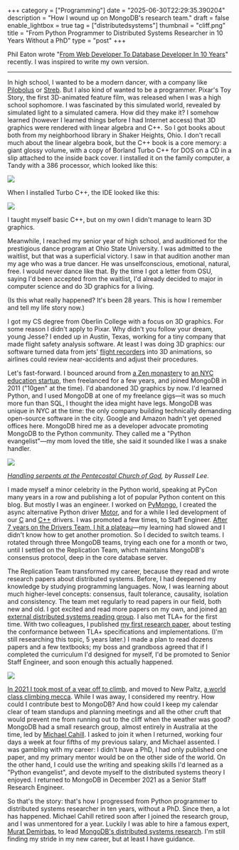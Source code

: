 +++
category = ["Programming"]
date = "2025-06-30T22:29:35.390204"
description = "How I wound up on MongoDB's research team."
draft = false
enable_lightbox = true
tag = ["distributedsystems"]
thumbnail = "cliff.png"
title = "From Python Programmer to Distributed Systems Researcher in 10 Years Without a PhD"
type = "post"
+++

Phil Eaton wrote "[From Web Developer To Database Developer In 10 Years](https://notes.eatonphil.com/2025-02-15-from-web-developer-to-database-developer-in-10-years.html)" recently. I was inspired to write my own version.

***

In high school, I wanted to be a modern dancer, with a company like [Pilobolus](https://pilobolus.org/) or [Streb](https://streb.org/company/). But I also kind of wanted to be a programmer. Pixar's Toy Story, the first 3D-animated feature film, was released when I was a high school sophomore. I was fascinated by this simulated world, revealed by simulated light to a simulated camera. How did they make it? I somehow learned (however I learned things before I had Internet access) that 3D graphics were rendered with linear algebra and C++. So I got books about both from my neighborhood library in Shaker Heights, Ohio. I don't recall much about the linear algebra book, but the C++ book is a core memory: a giant glossy volume, with a copy of Borland Turbo C++ for DOS on a CD in a slip attached to the inside back cover. I installed it on the family computer, a Tandy with a 386 processor, which looked like this:

![](tandy.png)

When I installed Turbo C++, the IDE looked like this:

![](turbo-c.png)

I taught myself basic C++, but on my own I didn't manage to learn 3D graphics.

Meanwhile, I reached my senior year of high school, and auditioned for the prestigious dance program at Ohio State University. I was admitted to the waitlist, but that was a superficial victory. I saw in that audition another man my age who was a true dancer. He was unselfconscious, emotional, natural, free. I would never dance like that. By the time I got a letter from OSU, saying I'd been accepted from the waitlist, I'd already decided to major in computer science and do 3D graphics for a living.

(Is this what really happened? It's been 28 years. This is how I remember and tell my life story now.)

I got my CS degree from Oberlin College with a focus on 3D graphics. For some reason I didn't apply to Pixar. Why didn't you follow your dream, young Jesse? I ended up in Austin, Texas, working for a tiny company that made flight safety analysis software. At least I was doing 3D graphics: our software turned data from jets' [flight recorders](https://en.wikipedia.org/wiki/Quick_access_recorder) into 3D animations, so airlines could review near-accidents and adjust their procedures.

Let's fast-forward. I bounced around from [a Zen monastery](/yokoji-zmc-august-2019/) to [an NYC education startup](https://en.wikipedia.org/wiki/Amplify_(company)), then freelanced for a few years, and joined MongoDB in 2011 ("10gen" at the time). I'd abandoned 3D graphics by now. I'd learned Python, and I used MongoDB at one of my freelance gigs&mdash;it was so much more fun than SQL, I thought the idea might have legs. MongoDB was unique in NYC at the time: the only company building technically demanding open-source software in the city. Google and Amazon hadn't yet opened offices here. MongoDB hired me as a developer advocate promoting MongoDB to the Python community. They called me a "Python evangelist"&mdash;my mom loved the title, she said it sounded like I was a snake handler.

![](snake-handling.png)

_[Handling serpents at the Pentecostal Church of God](https://en.wikipedia.org/wiki/File:Handling_serpents_at_the_Pentecostal_Church_of_God._(Kentucky)_by_Russell_Lee._-_NARA_-_541335.jpg), by Russell Lee_.

I made myself a minor celebrity in the Python world, speaking at PyCon many years in a row and publishing a lot of popular Python content on this blog. But mostly I was an engineer. I worked on [PyMongo](https://pymongo.readthedocs.io/), I created the async alternative Python driver [Motor](https://motor.readthedocs.io/), and for a while I led development of our [C](https://mongoc.org/) and [C++](https://www.mongodb.com/docs/languages/cpp/) drivers. I was promoted a few times, to Staff Engineer. [After 7 years on the Drivers Team, I hit a plateau](/choosing-the-adventurous-route-video/)&mdash;my learning had slowed and I didn't know how to get another promotion. So I decided to switch teams. I rotated through three MongoDB teams, trying each one for a month or two, until I settled on the Replication Team, which maintains MongoDB's consensus protocol, deep in the core database server.

The Replication Team transformed my career, because they read and wrote research papers about distributed systems. Before, I had deepened my knowledge by studying programming languages. Now, I was learning about much higher-level concepts: consensus, fault tolerance, causality, isolation and consistency. The team met regularly to read papers in our field, both new and old. I got excited and read more papers on my own, and joined [an external distributed systems reading group](https://charap.co/category/reading-group/). I also met TLA+ for the first time. With two colleagues, I published [my first research paper](/mongodb-conformance-checking/), about testing the conformance between TLA+ specifications and implementations. (I'm still researching this topic, 5 years later.) I made a plan to read dozens papers and a few textbooks; my boss and grandboss agreed that if I completed the curriculum I'd designed for myself, I'd be promoted to Senior Staff Engineer, and soon enough this actually happened.

![](cliff.png)

[In 2021 I took most of a year off to climb](/after-244-days-off/), and moved to New Paltz, [a world class climbing mecca](https://portfolio.emptysqua.re/rock-climbing). While I was away, I considered my reentry. How could I contribute best to MongoDB? And how could I keep my calendar clear of team standups and planning meetings and all the other cruft that would prevent me from running out to the cliff when the weather was good? MongoDB had a small research group, almost entirely in Australia at the time, led by [Michael Cahill](https://scholar.google.com/citations?user=9-arDNQAAAAJ&hl=en). I asked to join it when I returned, working four days a week at four fifths of my previous salary, and Michael assented. I was gambling with my career: I didn't have a PhD, I had only published one paper, and my primary mentor would be on the other side of the world. On the other hand, I could use the writing and speaking skills I'd learned as a "Python evangelist", and devote myself to the distributed systems theory I enjoyed. I returned to MongoDB in December 2021 as a Senior Staff Research Engineer.

So that's the story: that's how I progressed from Python programmer to distributed systems researcher in ten years, without a PhD. Since then, a lot has happened. Michael Cahill retired soon after I joined the research group, and I was unmentored for a year. Luckily I was able to hire a famous expert, [Murat Demirbas](https://muratbuffalo.blogspot.com/), to lead [MongoDB's distributed systems research](https://www.mongodb.com/company/research/distributed-systems-research-group). I'm still finding my stride in my new career, but at least I have guidance.
